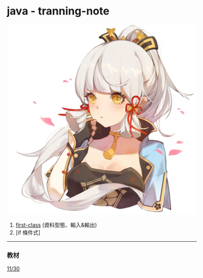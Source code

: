 # java - tranning-note 


![](https://github.com/archie0732/java-tranning/blob/main/picture/ayaka007.jpg)
1. [first-class](https://github.com/archie0732/java-tranning/blob/main/firstclass.md)  (資料型態、輸入&輸出) 
2. [if 條件式]

***
### 教材
[11/30]()
